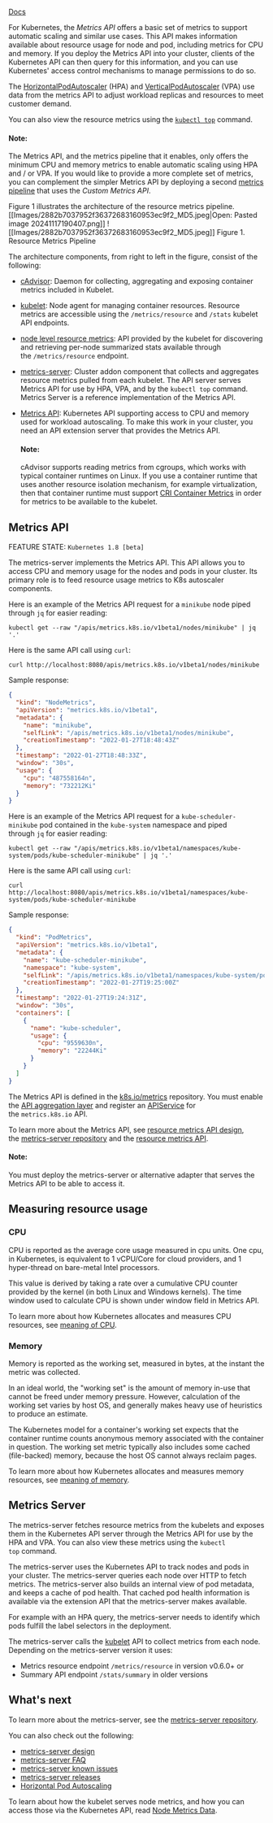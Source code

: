 [Docs](https://kubernetes.io/docs/tasks/debug/debug-cluster/resource-metrics-pipeline/)

For Kubernetes, the _Metrics API_ offers a basic set of metrics to support automatic scaling and similar use cases. This API makes information available about resource usage for node and pod, including metrics for CPU and memory. If you deploy the Metrics API into your cluster, clients of the Kubernetes API can then query for this information, and you can use Kubernetes' access control mechanisms to manage permissions to do so.

The [HorizontalPodAutoscaler](https://kubernetes.io/docs/tasks/run-application/horizontal-pod-autoscale/) (HPA) and [VerticalPodAutoscaler](https://github.com/kubernetes/autoscaler/tree/master/vertical-pod-autoscaler#readme) (VPA) use data from the metrics API to adjust workload replicas and resources to meet customer demand.

You can also view the resource metrics using the [`kubectl top`](https://kubernetes.io/docs/reference/generated/kubectl/kubectl-commands#top) command.

#### Note:

The Metrics API, and the metrics pipeline that it enables, only offers the minimum CPU and memory metrics to enable automatic scaling using HPA and / or VPA. If you would like to provide a more complete set of metrics, you can complement the simpler Metrics API by deploying a second [metrics pipeline](https://kubernetes.io/docs/tasks/debug/debug-cluster/resource-usage-monitoring/#full-metrics-pipeline) that uses the _Custom Metrics API_.

Figure 1 illustrates the architecture of the resource metrics pipeline.
[[Images/2882b7037952f36372683160953ec9f2_MD5.jpeg|Open: Pasted image 20241117190407.png]]
![[Images/2882b7037952f36372683160953ec9f2_MD5.jpeg]]
Figure 1. Resource Metrics Pipeline

The architecture components, from right to left in the figure, consist of the following:

- [cAdvisor](https://github.com/google/cadvisor): Daemon for collecting, aggregating and exposing container metrics included in Kubelet.
    
- [kubelet](https://kubernetes.io/docs/concepts/architecture/#kubelet): Node agent for managing container resources. Resource metrics are accessible using the `/metrics/resource` and `/stats` kubelet API endpoints.
    
- [node level resource metrics](https://kubernetes.io/docs/reference/instrumentation/node-metrics/): API provided by the kubelet for discovering and retrieving per-node summarized stats available through the `/metrics/resource` endpoint.
    
- [metrics-server](https://kubernetes.io/docs/tasks/debug/debug-cluster/resource-metrics-pipeline/#metrics-server): Cluster addon component that collects and aggregates resource metrics pulled from each kubelet. The API server serves Metrics API for use by HPA, VPA, and by the `kubectl top` command. Metrics Server is a reference implementation of the Metrics API.
    
- [Metrics API](https://kubernetes.io/docs/tasks/debug/debug-cluster/resource-metrics-pipeline/#metrics-api): Kubernetes API supporting access to CPU and memory used for workload autoscaling. To make this work in your cluster, you need an API extension server that provides the Metrics API.
    
    #### Note:
    
    cAdvisor supports reading metrics from cgroups, which works with typical container runtimes on Linux. If you use a container runtime that uses another resource isolation mechanism, for example virtualization, then that container runtime must support [CRI Container Metrics](https://github.com/kubernetes/community/blob/master/contributors/devel/sig-node/cri-container-stats.md) in order for metrics to be available to the kubelet.
    

## Metrics API[](https://kubernetes.io/docs/tasks/debug/debug-cluster/resource-metrics-pipeline/#metrics-api)

FEATURE STATE: `Kubernetes 1.8 [beta]`

The metrics-server implements the Metrics API. This API allows you to access CPU and memory usage for the nodes and pods in your cluster. Its primary role is to feed resource usage metrics to K8s autoscaler components.

Here is an example of the Metrics API request for a `minikube` node piped through `jq` for easier reading:

```shell
kubectl get --raw "/apis/metrics.k8s.io/v1beta1/nodes/minikube" | jq '.'
```

Here is the same API call using `curl`:

```shell
curl http://localhost:8080/apis/metrics.k8s.io/v1beta1/nodes/minikube
```

Sample response:

```json
{
  "kind": "NodeMetrics",
  "apiVersion": "metrics.k8s.io/v1beta1",
  "metadata": {
    "name": "minikube",
    "selfLink": "/apis/metrics.k8s.io/v1beta1/nodes/minikube",
    "creationTimestamp": "2022-01-27T18:48:43Z"
  },
  "timestamp": "2022-01-27T18:48:33Z",
  "window": "30s",
  "usage": {
    "cpu": "487558164n",
    "memory": "732212Ki"
  }
}
```

Here is an example of the Metrics API request for a `kube-scheduler-minikube` pod contained in the `kube-system` namespace and piped through `jq` for easier reading:

```shell
kubectl get --raw "/apis/metrics.k8s.io/v1beta1/namespaces/kube-system/pods/kube-scheduler-minikube" | jq '.'
```

Here is the same API call using `curl`:

```shell
curl http://localhost:8080/apis/metrics.k8s.io/v1beta1/namespaces/kube-system/pods/kube-scheduler-minikube
```

Sample response:

```json
{
  "kind": "PodMetrics",
  "apiVersion": "metrics.k8s.io/v1beta1",
  "metadata": {
    "name": "kube-scheduler-minikube",
    "namespace": "kube-system",
    "selfLink": "/apis/metrics.k8s.io/v1beta1/namespaces/kube-system/pods/kube-scheduler-minikube",
    "creationTimestamp": "2022-01-27T19:25:00Z"
  },
  "timestamp": "2022-01-27T19:24:31Z",
  "window": "30s",
  "containers": [
    {
      "name": "kube-scheduler",
      "usage": {
        "cpu": "9559630n",
        "memory": "22244Ki"
      }
    }
  ]
}
```

The Metrics API is defined in the [k8s.io/metrics](https://github.com/kubernetes/metrics) repository. You must enable the [API aggregation layer](https://kubernetes.io/docs/tasks/extend-kubernetes/configure-aggregation-layer/) and register an [APIService](https://kubernetes.io/docs/reference/kubernetes-api/cluster-resources/api-service-v1/) for the `metrics.k8s.io` API.

To learn more about the Metrics API, see [resource metrics API design](https://git.k8s.io/design-proposals-archive/instrumentation/resource-metrics-api.md), the [metrics-server repository](https://github.com/kubernetes-sigs/metrics-server) and the [resource metrics API](https://github.com/kubernetes/metrics#resource-metrics-api).

#### Note:

You must deploy the metrics-server or alternative adapter that serves the Metrics API to be able to access it.

## Measuring resource usage[](https://kubernetes.io/docs/tasks/debug/debug-cluster/resource-metrics-pipeline/#measuring-resource-usage)

### CPU[](https://kubernetes.io/docs/tasks/debug/debug-cluster/resource-metrics-pipeline/#cpu)

CPU is reported as the average core usage measured in cpu units. One cpu, in Kubernetes, is equivalent to 1 vCPU/Core for cloud providers, and 1 hyper-thread on bare-metal Intel processors.

This value is derived by taking a rate over a cumulative CPU counter provided by the kernel (in both Linux and Windows kernels). The time window used to calculate CPU is shown under window field in Metrics API.

To learn more about how Kubernetes allocates and measures CPU resources, see [meaning of CPU](https://kubernetes.io/docs/concepts/configuration/manage-resources-containers/#meaning-of-cpu).

### Memory[](https://kubernetes.io/docs/tasks/debug/debug-cluster/resource-metrics-pipeline/#memory)

Memory is reported as the working set, measured in bytes, at the instant the metric was collected.

In an ideal world, the "working set" is the amount of memory in-use that cannot be freed under memory pressure. However, calculation of the working set varies by host OS, and generally makes heavy use of heuristics to produce an estimate.

The Kubernetes model for a container's working set expects that the container runtime counts anonymous memory associated with the container in question. The working set metric typically also includes some cached (file-backed) memory, because the host OS cannot always reclaim pages.

To learn more about how Kubernetes allocates and measures memory resources, see [meaning of memory](https://kubernetes.io/docs/concepts/configuration/manage-resources-containers/#meaning-of-memory).

## Metrics Server[](https://kubernetes.io/docs/tasks/debug/debug-cluster/resource-metrics-pipeline/#metrics-server)

The metrics-server fetches resource metrics from the kubelets and exposes them in the Kubernetes API server through the Metrics API for use by the HPA and VPA. You can also view these metrics using the `kubectl top` command.

The metrics-server uses the Kubernetes API to track nodes and pods in your cluster. The metrics-server queries each node over HTTP to fetch metrics. The metrics-server also builds an internal view of pod metadata, and keeps a cache of pod health. That cached pod health information is available via the extension API that the metrics-server makes available.

For example with an HPA query, the metrics-server needs to identify which pods fulfill the label selectors in the deployment.

The metrics-server calls the [kubelet](https://kubernetes.io/docs/reference/command-line-tools-reference/kubelet/) API to collect metrics from each node. Depending on the metrics-server version it uses:

- Metrics resource endpoint `/metrics/resource` in version v0.6.0+ or
- Summary API endpoint `/stats/summary` in older versions

## What's next[](https://kubernetes.io/docs/tasks/debug/debug-cluster/resource-metrics-pipeline/#what-s-next)

To learn more about the metrics-server, see the [metrics-server repository](https://github.com/kubernetes-sigs/metrics-server).

You can also check out the following:

- [metrics-server design](https://git.k8s.io/design-proposals-archive/instrumentation/metrics-server.md)
- [metrics-server FAQ](https://github.com/kubernetes-sigs/metrics-server/blob/master/FAQ.md)
- [metrics-server known issues](https://github.com/kubernetes-sigs/metrics-server/blob/master/KNOWN_ISSUES.md)
- [metrics-server releases](https://github.com/kubernetes-sigs/metrics-server/releases)
- [Horizontal Pod Autoscaling](https://kubernetes.io/docs/tasks/run-application/horizontal-pod-autoscale/)

To learn about how the kubelet serves node metrics, and how you can access those via the Kubernetes API, read [Node Metrics Data](https://kubernetes.io/docs/reference/instrumentation/node-metrics/).